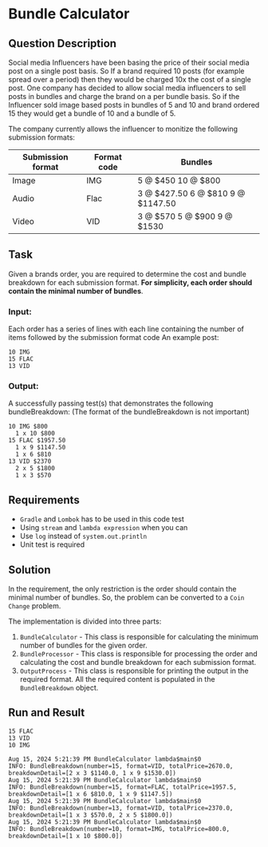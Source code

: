 # Bundle Calculator

## Question Description

Social media Influencers have been basing the price of their social media post on a single post
basis. So If a brand required 10 posts (for example spread over a period) then they would be charged
10x the cost of a single post. One company has decided to allow social media influencers to sell
posts in bundles and charge the brand on a per bundle basis. So if the Influencer sold image based
posts in bundles of 5 and 10 and brand ordered 15 they would get a bundle of 10 and a bundle of 5.

The company currently allows the influencer to monitize the following submission formats:

| Submission format | Format code | Bundles                           |
|-------------------|-------------|-----------------------------------|
| Image             | IMG         | 5 @ $450 10 @ $800                |
| Audio             | Flac        | 3 @ $427.50 6 @ $810 9 @ $1147.50 |
| Video             | VID         | 3 @ $570 5 @ $900 9 @ $1530       |

## Task

Given a brands order, you are required to determine the cost and bundle breakdown for each
submission format. **For simplicity, each order should contain the minimal number of bundles**.

### Input:

Each order has a series of lines with each line containing the number of items followed by the
submission format code An example post:

```
10 IMG
15 FLAC
13 VID
```

### Output:

A successfully passing test(s) that demonstrates the following bundleBreakdown: (The format of the bundleBreakdown is
not important)

```
10 IMG $800
  1 x 10 $800
15 FLAC $1957.50
  1 x 9 $1147.50
  1 x 6 $810
13 VID $2370
  2 x 5 $1800
  1 x 3 $570
```

## Requirements

* `Gradle` and `Lombok` has to be used in this code test
* Using `stream` and `lambda expression` when you can
* Use `log` instead of `system.out.println`
* Unit test is required

## Solution 
In the requirement, the only restriction is the order should contain the minimal number of bundles. So, the problem can be converted
to a `Coin Change` problem.

The implementation is divided into three parts:
1. `BundleCalculator` - This class is responsible for calculating the minimum number of bundles for the given order.
2. `BundleProcessor` - This class is responsible for processing the order and calculating the cost and bundle breakdown for each submission format.
3. `OutputProcess` - This class is responsible for printing the output in the required format. All the required content is populated in the `BundleBreakdown` object.

## Run and Result

```
15 FLAC
13 VID
10 IMG

Aug 15, 2024 5:21:39 PM BundleCalculator lambda$main$0
INFO: BundleBreakdown(number=15, format=VID, totalPrice=2670.0, breakdownDetail=[2 x 3 $1140.0, 1 x 9 $1530.0])
Aug 15, 2024 5:21:39 PM BundleCalculator lambda$main$0
INFO: BundleBreakdown(number=15, format=FLAC, totalPrice=1957.5, breakdownDetail=[1 x 6 $810.0, 1 x 9 $1147.5])
Aug 15, 2024 5:21:39 PM BundleCalculator lambda$main$0
INFO: BundleBreakdown(number=13, format=VID, totalPrice=2370.0, breakdownDetail=[1 x 3 $570.0, 2 x 5 $1800.0])
Aug 15, 2024 5:21:39 PM BundleCalculator lambda$main$0
INFO: BundleBreakdown(number=10, format=IMG, totalPrice=800.0, breakdownDetail=[1 x 10 $800.0])
```




